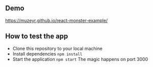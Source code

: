 ##  Demo
https://muzeyr.github.io/react-monster-example/


## How to test the app
- Clone this repository to your local machine
- Install dependencies `npm install`
- Start the application `npm start` The magic happens on port 3000